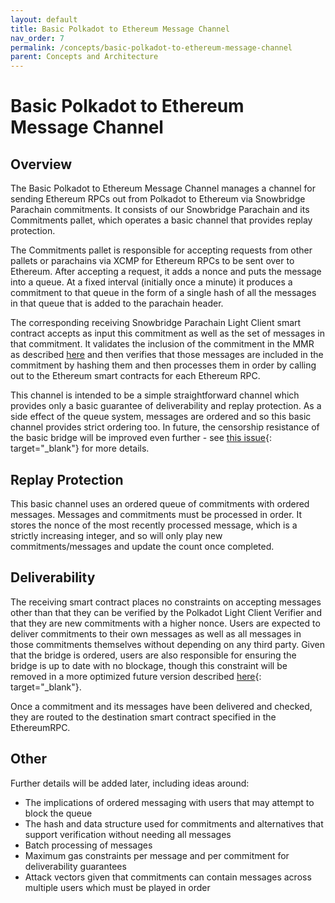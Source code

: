 ```yaml
---
layout: default
title: Basic Polkadot to Ethereum Message Channel
nav_order: 7
permalink: /concepts/basic-polkadot-to-ethereum-message-channel
parent: Concepts and Architecture
---
```


# Basic Polkadot to Ethereum Message Channel

## Overview

The Basic Polkadot to Ethereum Message Channel manages a channel for sending Ethereum RPCs out from Polkadot to Ethereum via Snowbridge Parachain commitments. It consists of our Snowbridge Parachain and its Commitments pallet, which operates a basic channel that provides replay protection.

The Commitments pallet is responsible for accepting requests from other pallets or parachains via XCMP for Ethereum RPCs to be sent over to Ethereum. After accepting a request, it adds a nonce and puts the message into a queue. At a fixed interval (initially once a minute) it produces a commitment to that queue in the form of a single hash of all the messages in that queue that is added to the parachain header.

The corresponding receiving Snowbridge Parachain Light Client smart contract accepts as input this commitment as well as the set of messages in that commitment. It validates the inclusion of the commitment in the MMR as described [here](./ethereum-light-client-verifier) and then verifies that those messages are included in the commitment by hashing them and then processes them in order by calling out to the Ethereum smart contracts for each Ethereum RPC.

This channel is intended to be a simple straightforward channel which provides only a basic guarantee of deliverability and replay protection. As a side effect of the queue system, messages are ordered and so this basic channel provides strict ordering too. In future, the censorship resistance of the basic bridge will be improved even further - see [this issue](https://github.com/Snowfork/polkadot-ethereum/issues/196){: target="\_blank"} for more details.

## Replay Protection

This basic channel uses an ordered queue of commitments with ordered messages. Messages and commitments must be processed in order. It stores the nonce of the most recently processed message, which is a strictly increasing integer, and so will only play new commitments/messages and update the count once completed.

## Deliverability

The receiving smart contract places no constraints on accepting messages other than that they can be verified by the Polkadot Light Client Verifier and that they are new commitments with a higher nonce. Users are expected to deliver commitments to their own messages as well as all messages in those commitments themselves without depending on any third party. Given that the bridge is ordered, users are also responsible for ensuring the bridge is up to date with no blockage, though this constraint will be removed in a more optimized future version described [here](https://github.com/Snowfork/polkadot-ethereum/issues/196){: target="\_blank"}.

Once a commitment and its messages have been delivered and checked, they are routed to the destination smart contract specified in the EthereumRPC.

## Other

Further details will be added later, including ideas around:

- The implications of ordered messaging with users that may attempt to block the queue
- The hash and data structure used for commitments and alternatives that support verification without needing all messages
- Batch processing of messages
- Maximum gas constraints per message and per commitment for deliverability guarantees
- Attack vectors given that commitments can contain messages across multiple users which must be played in order
